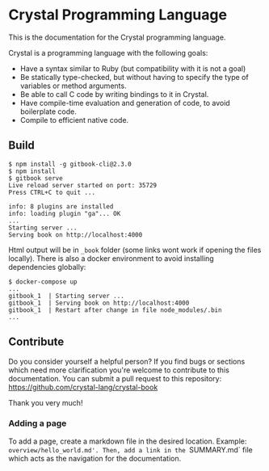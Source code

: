 # Crystal Programming Language

This is the documentation for the Crystal programming language.

Crystal is a programming language with the following goals:

* Have a syntax similar to Ruby (but compatibility with it is not a goal)
* Be statically type-checked, but without having to specify the type of variables or method arguments.
* Be able to call C code by writing bindings to it in Crystal.
* Have compile-time evaluation and generation of code, to avoid boilerplate code.
* Compile to efficient native code.

## Build

```
$ npm install -g gitbook-cli@2.3.0
$ npm install
$ gitbook serve
Live reload server started on port: 35729
Press CTRL+C to quit ...

info: 8 plugins are installed
info: loading plugin "ga"... OK
...
Starting server ...
Serving book on http://localhost:4000

```

Html output will be in `_book` folder (some links wont work if opening the files locally).
There is also a docker environment to avoid installing dependencies globally:

```
$ docker-compose up
...
gitbook_1  | Starting server ...
gitbook_1  | Serving book on http://localhost:4000
gitbook_1  | Restart after change in file node_modules/.bin
...
```


## Contribute

Do you consider yourself a helpful person? If you find bugs or sections
which need more clarification you're welcome to contribute to this
documentation. You can submit a pull request to this repository:
https://github.com/crystal-lang/crystal-book

Thank you very much!

### Adding a page

To add a page, create a markdown file in the desired location. Example: `overview/hello_world.md'. Then, add a link in the `SUMMARY.md` file which acts as the navigation for the documentation.

